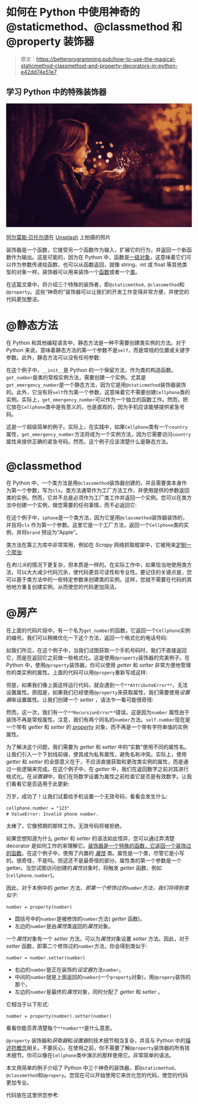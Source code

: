 # 如何在 Python 中使用神奇的@staticmethod、@classmethod 和@property 装饰器

> 原文：<https://betterprogramming.pub/how-to-use-the-magical-staticmethod-classmethod-and-property-decorators-in-python-e42dd74e51e7>

## 学习 Python 中的特殊装饰器

![](img/b2aa8711108fe692d3b4a7a468b9da1b.png)

[阿尔莫斯·贝托尔德](https://unsplash.com/@almosbech?utm_source=medium&utm_medium=referral)在 [Unsplash](https://unsplash.com?utm_source=medium&utm_medium=referral) 上拍摄的照片

装饰器是一个函数，它接受另一个函数作为输入，扩展它的行为，并返回一个新函数作为输出。这是可能的，因为在 Python 中，函数是[一级对象](https://en.wikipedia.org/wiki/First-class_citizen)，这意味着它们可以作为参数传递给函数，也可以从函数返回，就像 string、int 或 float 等其他类型的对象一样。装饰器可以用来装饰一个[函数](https://medium.com/codex/understand-and-master-the-decorator-in-python-481aa444933f)或者一个[类](https://medium.com/me/stats/post/edf826196fbf)。

在这篇文章中，将介绍三个特殊的装饰者，即`@staticmethod,` `@classmethod`和`@property`。这些“神奇的”装饰器可以让我们的开发工作变得非常方便，并使您的代码更加整洁。

# **@静态方法**

在 Python 和其他编程语言中，静态方法是一种不需要创建类实例的方法。对于 Python 来说，意味着静态方法的第一个参数不是`self`，而是常规的位置或关键字参数。此外，静态方法可以没有任何参数:

在这个例子中，`__init__`是 Python 的一个保留方法，作为类的构造函数。`get_number`是类的常规实例方法，需要创建一个实例。尤其是`get_emergency_number`是一个静态方法，因为它是用`@staticmethod`装饰器装饰的。此外，它没有将`self`作为第一个参数，这意味着它不需要创建`Cellphone`类的实例。实际上，`get_emergency_number`可以作为一个独立的函数工作。然而，把它放在`Cellphone`类中是有意义的，也是直观的，因为手机应该能够提供紧急号码。

这是一个超级简单的例子。实际上，在实践中，如果`Cellphone`类有一个`country`属性，`get_emergency_number`方法将成为一个实例方法，因为它需要访问`country`属性来提供正确的紧急号码。然而，这个例子应该清楚什么是静态方法。

# **@classmethod**

在 Python 中，一个类方法是用`@classmethod`装饰器创建的，并且需要类本身作为第一个参数，写为`cls`。类方法通常作为工厂方法工作，并使用提供的参数返回类的实例。然而，它并不总是必须作为工厂类工作并返回一个实例。您可以在类方法中创建一个实例，做您需要的任何事情，而不必返回它:

在这个例子中，`iphone`是一个类方法，因为它是用`@classmethod`装饰器装饰的，并且将`cls` 作为第一个参数。这里它是一个工厂方法，返回一个`Cellphone`类的实例，并将`brand` 预设为“Apple”。

类方法在第三方库中非常常用，例如在 *Scrapy* 网络抓取框架中，它被用来[定制一个爬虫](https://github.com/scrapy/scrapy/blob/06f3d12c1208c380f9f1a16cb36ba2dfa3c244c5/scrapy/spiders/crawl.py#L135-L139):

在*刺儿头*的情况下更复杂，但本质是一样的。在实际工作中，如果恰当地使用类方法，可以大大减少代码冗余，使代码更具可读性和专业性。要记住的关键点是，您可以基于类方法中的一些特定参数来创建类的实例。这样，您就不需要在代码的其他地方重复创建实例，从而使您的代码更加简洁。

# **@房产**

在上面的代码片段中，有一个名为`get_number`的函数，它返回一个`Cellphone`实例的编号。我们可以稍微优化一下这个方法，返回一个格式化的电话号码:

如我们所见，在这个例子中，当我们试图获取一个手机号码时，我们不直接返回它，而是在返回它之前做一些格式化。这是使用`@property`装饰器的完美例子。在 Python 中，使用`@property`装饰器，你可以使用 *getter* 和 *setter* 非常方便地管理你的类实例的属性。上面的代码可以用`@propery`重新写成这样:

但是，如果我们像上面这样运行代码，就会遇到一个`**AttributeError**`，无法设置属性。原因是，如果我们已经使用`@property`来获取属性，我们需要使用*设置器*来设置属性。让我们创建一个 *setter* ，语法乍一看可能很奇怪:

然而，这一次，我们有一个`**RecursionError**`错误。这是因为`number` 属性由于装饰不再是常规属性。注意，我们有两个同名的`number`方法。`self.number`现在是一个带有 *getter* 和 *setter* 的 [*property*](https://docs.python.org/3/library/functions.html#property) 对象，而不再是一个带有字符串值的实例属性。

为了解决这个问题，我们需要为 *getter* 和 *setter* 中的“实数”使用不同的属性名。让我们引入一个下划线前缀，使其成为私有属性，避免名称冲突。实际上，使用 *getter* 和 *setter* 的全部意义在于，不应该直接获取和更改类实例的属性，而是通过一些逻辑来完成。在这个例子中，在 *getter* 中，我们在返回数字之前对其进行格式化。在*设置器*中，我们在将数字设置为属性之前检查它是否是有效数字。让我们看看它是否适用于此更新:

万岁，成功了！让我们试着给手机设置一个无效号码，看看会发生什么:

```
cellphone.number = "123"
# ValueError: Invalid phone number.
```

太棒了，它像预期的那样工作。无效号码将被拒绝。

如果您想知道为什么 *getter* 和 *setter* 的语法如此怪异，您可以通过弄清楚 decorator 是如何工作的来理解它。[装饰器是一个特殊的函数，它返回一个装饰过的函数](https://medium.com/codex/understand-and-master-the-decorator-in-python-481aa444933f)。在这个例子中，使用了内置的 [*属性*](https://docs.python.org/3/library/functions.html#property) 类。属性是一个类，尽管它是小写的。很奇怪，不是吗。但这还不是最奇怪的部分。属性类的第一个参数是一个 getter。当您试图访问创建的*属性*对象时，将触发 *getter* 函数，例如(`cellphone.number`)。

因此，对于本例中的 *getter* 方法、*即第一个修饰过的`number`方法，我们将得到类似于:*

```
number = property(number)
```

*   圆括号中的`number`是被修饰的`number`方法( *getter* 函数)。
*   左边的`number`是由*属性*类返回的*属性*对象。

一个*属性*对象有一个 *setter* 方法，可以为*属性*对象设置 *setter* 方法。因此，对于 *setter* 函数，即第二个修饰过的`number`方法，你会得到类似于:

```
number = number.setter(number) 
```

*   右边的`number`是正在装饰的*设定器*方法`number`。
*   中间的`number`就是上面返回的`number`(一个`property`对象)，用`@propery`装饰的那个。
*   左边的`number`是最终的*属性*对象，同时分配了 *getter* 和 *setter* 。

它相当于以下形式:

```
number = property(number).setter(number)
```

看看你能否弄清楚每个`**number**`是什么意思。

`@property` 装饰器和*获取器*和*设置器*的技术细节相当复杂，并且与 Python 中的[描述符概念](https://docs.python.org/3/howto/descriptor.html)相关。不要灰心，在使用之前，你不需要了解`@property`装饰器的所有技术细节。你可以像在`Cellphone`类中演示的那样使用它。非常简单的语法。

本文用简单的例子介绍了 Python 中三个神奇的装饰器，即`@staticmethod`、`@classmethod`和`@propery`。您现在可以开始使用它来优化您的代码，使您的代码更加专业。

代码放在这里供您参考: